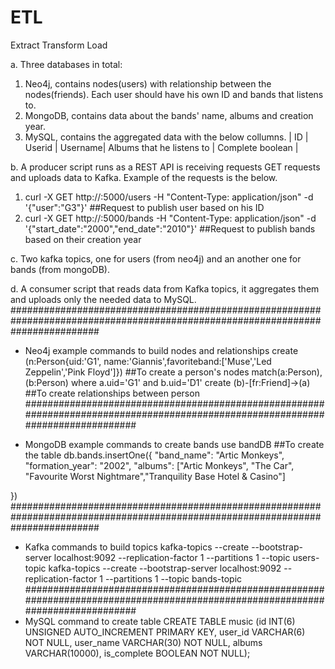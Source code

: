 # ETL
Extract Transform Load 

a. Three databases in total:
  1. Neo4j, contains nodes(users) with relationship between the nodes(friends). Each user should have his own ID and bands that listens to.
  2. MongoDB, contains data about the bands' name, albums and creation year.
  3. MySQL, contains the aggregated data with the below collumns.
  | ID | Userid | Username| Albums that he listens to | Complete boolean |

b. A producer script runs as a REST API is receiving requests GET requests and uploads data to Kafka. Example of the requests is the below.
  1. curl -X GET http://<server-ip>:5000/users -H "Content-Type: application/json" -d '{"user":"G3"}' ##Request to publish user based on his ID
  2. curl -X GET http://<server-ip>:5000/bands -H "Content-Type: application/json" -d '{"start_date":"2000","end_date":"2010"}' ##Request to publish bands based on their creation year

c. Two kafka topics, one for users (from neo4j) and an another one for bands (from mongoDB).

d. A consumer script that reads data from Kafka topics, it aggregates them and uploads only the needed data to MySQL. 
################################################################################################################################

- Neo4j example commands to build nodes and relationships
create (n:Person{uid:'G1', name:'Giannis',favoriteband:['Muse','Led Zeppelin','Pink Floyd']}) ##To create a person's nodes
match(a:Person),(b:Person) where a.uid='G1' and b.uid='D1' create (b)-[fr:Friend]->(a) ##To create relationships between person
################################################################################################################################

- MongoDB example commands to create bands
use bandDB ##To create the table
db.bands.insertOne({
    "band_name": "Artic Monkeys",
    "formation_year": "2002",
    "albums": ["Artic Monkeys", "The Car", "Favourite Worst Nightmare","Tranquility Base Hotel & Casino"]

})
################################################################################################################################
- Kafka commands to build topics
kafka-topics --create --bootstrap-server localhost:9092 --replication-factor 1 --partitions 1 --topic users-topic
kafka-topics --create --bootstrap-server localhost:9092 --replication-factor 1 --partitions 1 --topic bands-topic
################################################################################################################################
- MySQL command to create table
CREATE TABLE music (id INT(6) UNSIGNED AUTO_INCREMENT PRIMARY KEY, user_id VARCHAR(6) NOT NULL, user_name VARCHAR(30) NOT NULL, albums VARCHAR(10000), is_complete BOOLEAN NOT NULL);
